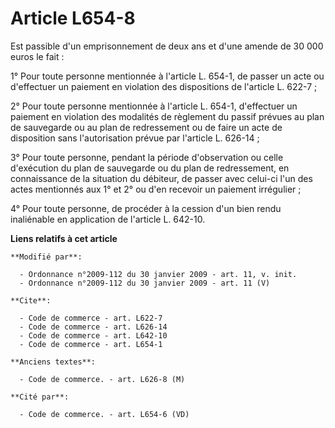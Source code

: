 # Article L654-8

Est passible d'un emprisonnement de deux ans et d'une amende de 30 000 euros le fait : 

1° Pour toute personne mentionnée à l'article L. 654-1, de passer un acte ou d'effectuer un paiement en violation des
dispositions de l'article L. 622-7 ; 

2° Pour toute personne mentionnée à l'article L. 654-1, d'effectuer un paiement en violation des modalités de règlement du
passif prévues au plan de sauvegarde ou au plan de redressement ou de faire un acte de disposition sans l'autorisation prévue
par l'article L. 626-14 ; 

3° Pour toute personne, pendant la période d'observation ou celle d'exécution du plan de sauvegarde ou du plan de
redressement, en connaissance de la situation du débiteur, de passer avec celui-ci l'un des actes mentionnés aux 1° et 2° ou
d'en recevoir un paiement irrégulier ; 

4° Pour toute personne, de procéder à la cession d'un bien rendu inaliénable en application de l'article L. 642-10.

**Liens relatifs à cet article**

	**Modifié par**:

	  - Ordonnance n°2009-112 du 30 janvier 2009 - art. 11, v. init.
	  - Ordonnance n°2009-112 du 30 janvier 2009 - art. 11 (V)

	**Cite**:

	  - Code de commerce - art. L622-7
	  - Code de commerce - art. L626-14
	  - Code de commerce - art. L642-10
	  - Code de commerce - art. L654-1

	**Anciens textes**:

	  - Code de commerce. - art. L626-8 (M)

	**Cité par**:

	  - Code de commerce. - art. L654-6 (VD)
